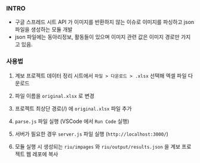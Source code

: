 ### INTRO

- 구글 스프레드 시트 API 가 이미지를 반환하지 않는 이슈로 이미지를 파싱하고 json 파일을 생성하는 모듈 개발
- json 파일에는 동아리정보, 활동들이 있으며 이미지 관련 값은 이미지 경로만 가지고 있음.

### 사용법

1. 계보 프로젝트 데이터 정리 시트에서 `파일 > 다운로드 > .xlsx` 선택해 엑셀 파일 다운로드

2. 파일 이름을 `original.xlsx` 로 변경

3. 프로젝트 최상단 경로(/) 에 `original.xlsx` 파일 추가

4. `parse.js` 파일 실행 (VSCode 에서 `Run Code` 실행)

5. 서버가 필요한 경우 `server.js` 파일 실행 (`http://localhost:3000/`)

6. 모듈 실행 시 생성되는 `riu/impages` 와 `riu/output/results.json` 을 계보 프로젝트 웹 레포에 복사
